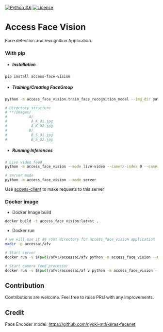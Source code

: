[![Python 3.6](https://img.shields.io/badge/python-3.6-blue.svg)](https://www.python.org/downloads/release/python-360/)
[![License](https://img.shields.io/badge/License-Apache%202.0-blue.svg)](https://opensource.org/licenses/Apache-2.0)

# Access Face Vision

Face detection and recognition Application.

### With pip
 - ##### Installation
```bash
pip install access-face-vision
```

- ##### Training/Creating FaceGroup
```bash
python -m access_face_vision.train_face_recognition_model --img_dir path-to-image-directory --face_group myfacegroup

# Directory structure
# **/Images/
#          A/
#           A_K_01.jpg
#           A_K_02.jpg
#          B/
#           B_S_01.jpg
#           B_S_02.jpg
```

- ##### Running Inferences
```bash
# Live video feed
python -m access_face_vision --mode live-video --camera-index 0 --camera_wait 25 --face_group myfacegroup

# server mode
python -m access_face_vision --mode server
```
Use [access-client](https://github.com/accessai/access-client) to make requests to this server


### Docker image

- Docker Image build
```bash
docker build -t access_face_vision:latest .
```

 - Docker run
 ```bash
# we will use it as root directory for access_face_vision application
mkdir -p accessai/afv

# Start server
docker run -v $(pwd)/afv:/accessai/afv python -m access_face_vision --mode server

# Start camera feed processor
docker run -v $(pwd)/afv:/accessai/af v python -m access_face_vision --mode server
```

## Contribution
 Contributions are welcome. Feel free to raise PRs! with any improvements.


## Credit
Face Encoder model: https://github.com/nyoki-mtl/keras-facenet